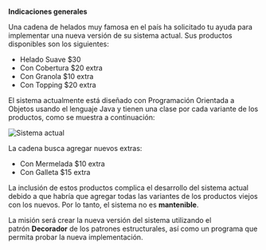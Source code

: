 ﻿**Indicaciones generales**

Una cadena de helados muy famosa en el país ha solicitado tu ayuda para implementar una nueva versión de su sistema actual. Sus productos disponibles son los siguientes:

- Helado Suave $30
- Con Cobertura $20 extra
- Con Granola $10 extra
- Con Topping $20 extra

El sistema actualmente está diseñado con Programación Orientada a Objetos usando el lenguaje Java y tienen una clase por cada variante de los productos, como se muestra a continuación:

![Sistema actual](ImagenProblema.png)

La cadena busca agregar nuevos extras:

- Con Mermelada $10 extra
- Con Galleta $15 extra

La inclusión de estos productos complica el desarrollo del sistema actual debido a que habría que agregar todas las variantes de los productos viejos con los nuevos. Por lo tanto, el sistema no es **mantenible**.

La misión será crear la nueva versión del sistema utilizando el patrón **Decorador** de los patrones estructurales, así como un programa que permita probar la nueva implementación.
